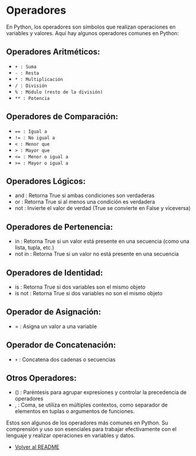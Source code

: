 # Operadores
En Python, los operadores son símbolos que realizan operaciones en variables y valores. Aquí hay algunos operadores comunes en Python:

## Operadores Aritméticos:
- `+ : Suma`
- `- : Resta`
- `* : Multiplicación`
- `/ : División`
- `% : Módulo (resto de la división)`
- `** : Potencia`


## Operadores de Comparación:
- `== : Igual a`
- `!= : No igual a`
- `< : Menor que`
- `> : Mayor que`
- `<= : Menor o igual a`
- `>= : Mayor o igual a`

## Operadores Lógicos:
- and : Retorna True si ambas condiciones son verdaderas
- or : Retorna True si al menos una condición es verdadera
- not : Invierte el valor de verdad (True se convierte en False y viceversa)

## Operadores de Pertenencia:
- in : Retorna True si un valor está presente en una secuencia (como una lista, tupla, etc.)
- not in : Retorna True si un valor no está presente en una secuencia

## Operadores de Identidad:
- is : Retorna True si dos variables son el mismo objeto
- is not : Retorna True si dos variables no son el mismo objeto

## Operador de Asignación:
- = : Asigna un valor a una variable

## Operador de Concatenación:
- `+` : Concatena dos cadenas o secuencias


## Otros Operadores:
- () : Paréntesis para agrupar expresiones y controlar la precedencia de operadores
- , : Coma, se utiliza en múltiples contextos, como separador de elementos en tuplas o argumentos de funciones.


Estos son algunos de los operadores más comunes en Python. Su comprensión y uso son esenciales para trabajar efectivamente con el lenguaje y realizar operaciones en variables y datos.

- [Volver al README](README.md)